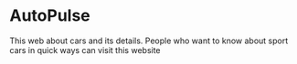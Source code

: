 # AutoPulse
This web about cars and its details. People who want to know about sport cars in quick ways can visit this website
